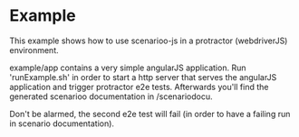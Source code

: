 # Example

This example shows how to use scenarioo-js in a protractor (webdriverJS) environment.


example/app contains a very simple angularJS application.
Run 'runExample.sh' in order to start a http server that serves the angularJS application and trigger protractor e2e tests.
Afterwards you'll find the generated scenarioo documentation in /scenariodocu.

Don't be alarmed, the second e2e test will fail (in order to have a failing run in scenario documentation).
